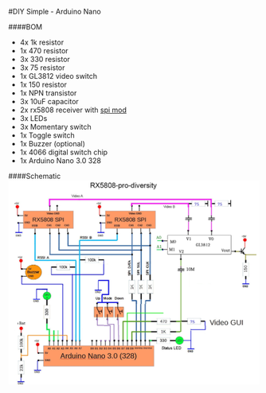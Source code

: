 #DIY Simple - Arduino Nano

####BOM
- 4x 1k resistor
- 1x 470 resistor
- 3x 330 resistor
- 3x 75 resistor
- 1x GL3812 video switch
- 1x 150 resistor
- 1x NPN transistor
- 3x 10uF capacitor
- 2x rx5808 receiver with [spi mod](rx5808-spi-mod.md)
- 3x LEDs
- 3x Momentary switch
- 1x Toggle switch
- 1x Buzzer (optional)
- 1x 4066 digital switch chip
- 1x Arduino Nano 3.0 328

####Schematic
![alt text](img/rx5808-pro-diversity-schematic-my.jpg)

